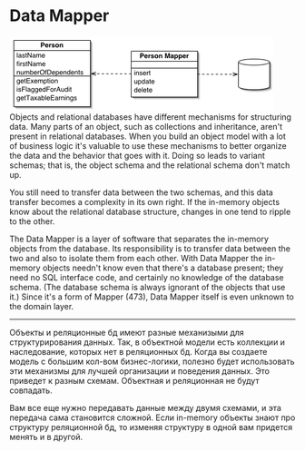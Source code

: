 # Data Mapper
![](./img.gif)    
Objects and relational databases have different mechanisms for structuring data. Many parts of an object, such as collections and inheritance, aren't present in relational databases. When you build an object model with a lot of business logic it's valuable to use these mechanisms to better organize the data and the behavior that goes with it. Doing so leads to variant schemas; that is, the object schema and the relational schema don't match up.

You still need to transfer data between the two schemas, and this data transfer becomes a complexity in its own right. If the in-memory objects know about the relational database structure, changes in one tend to ripple to the other.

The Data Mapper is a layer of software that separates the in-memory objects from the database. Its responsibility is to transfer data between the two and also to isolate them from each other. With Data Mapper the in-memory objects needn't know even that there's a database present; they need no SQL interface code, and certainly no knowledge of the database schema. (The database schema is always ignorant of the objects that use it.) Since it's a form of Mapper (473), Data Mapper itself is even unknown to the domain layer.

___

Объекты и реляционные бд имеют разные механизыми для структурирования данных. Так, в объектной 
модели есть коллекции и наследование, которых нет в реляционных бд. Когда вы создаете модель с
большим кол-вом бизнес-логики, полезно будет использовать эти механизмы для лучшей организации
и поведения данных. Это приведет к разным схемам. Объектная и реляционная не будут совпадать.

Вам все еще нужно передавать данные между двумя схемами, и эта передача сама становится сложной.
Если in-memory объекты знают про структуру реляционной бд, то изменяя структуру в одной вам
придется менять и в другой.
